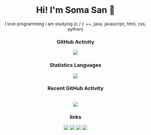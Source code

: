 <div align="center">

 <h1>Hi! I'm Soma San 👋</h1>

  <div> I love programming i am studying (c / c ++, java, javascript, html, css, python)<div>

</div>

<h3 align="center"> GitHub Activity </h3>
<img src="https://github-readme-stats.vercel.app/api?username=SomaSan2005&theme=radical&hide_title=true&hide_rank=true&show_icons=true&include_all_commits=true&line_height=24&hide_border=true" />

<h3 align="center"> Statistics Languages </h3>
<img src="https://github-readme-stats.vercel.app/api/top-langs/?username=SomaSan2005&theme=radical&hide_title=true&langs_count=8&layout=compact&hide_border=true" />




<h3 align="center"> Recent GitHub Activity </h3>
<br />
<a href="https://github.com/SomaSan2005"><img src="https://activity-graph.herokuapp.com/graph?username=SomaSan2005&custom_title=SomaSan2005's%20Contribution%20Graph&theme=react-dark" /></a>
<br />

<h3 align="center"> links </h3>
<a href="mailto:ruslanm0502@gmail.com/"><img src="https://img.shields.io/badge/Gmail-contact me-e06c75?style=flat&logo=gmail" /></a>
<a href="https://youtube.com/channel/UC5z2H6fsaYyjvPjRuqsfnKA"><img src="https://img.shields.io/badge/YouTube-SomaSan-dcdfe4?style=flat&logo=youtube"/></a>
<a href="https://t.me/Ruslancikkk"><img src="https://img.shields.io/badge/Telegram-contact%20me-03a9fc?style=flat&logo=telegram" /></a>
<a href="https://discord.com/channels/@me"><img src="https://img.shields.io/badge/Discord-SomaSan-3449eb?style=flat&logo=discord" /></a>


